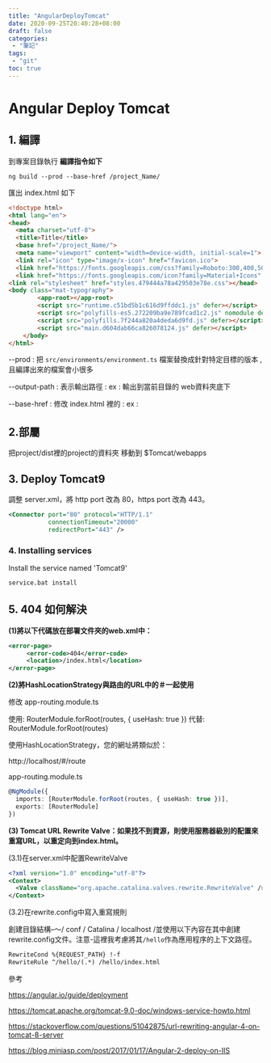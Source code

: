 ```yaml
---
title: "AngularDeployTomcat"
date: 2020-09-25T20:40:28+08:00
draft: false
categories:
 - "筆記"
tags:
 - "git"
toc: true
---
```



# Angular Deploy Tomcat 



## 1. 編譯

到專案目錄執行 **編譯指令如下**

````
ng build --prod --base-href /project_Name/
````

匯出 index.html 如下

```html
<!doctype html>
<html lang="en">
<head>
  <meta charset="utf-8">
  <title>Title</title>
  <base href="/project_Name/">
  <meta name="viewport" content="width=device-width, initial-scale=1">
  <link rel="icon" type="image/x-icon" href="favicon.ico">
  <link href="https://fonts.googleapis.com/css?family=Roboto:300,400,500&display=swap" rel="stylesheet">
  <link href="https://fonts.googleapis.com/icon?family=Material+Icons" rel="stylesheet">
<link rel="stylesheet" href="styles.479444a78a429503e78e.css"></head>
<body class="mat-typography">
  		<app-root></app-root>
        <script src="runtime.c51bd5b1c616d9ffddc1.js" defer></script>
        <script src="polyfills-es5.272209ba9e789fcad1c2.js" nomodule defer></script>
        <script src="polyfills.7f244a820a4deda6d9fd.js" defer></script>
        <script src="main.d604dab66ca826078124.js" defer></script>
    </body>
</html>

```



--prod  : 把 `src/environments/environment.ts` 檔案替換成針對特定目標的版本 , 且編譯出來的檔案會小很多

--output-path : 表示輸出路徑  : ex : 輸出到當前目錄的 web資料夾底下

--base-href : 修改 index.html 裡的 <base href="/"> : ex : <base href="/project_Name/">



## **2.部屬** 

把project/dist裡的project的資料夾 移動到  $Tomcat/webapps

## 3. Deploy Tomcat9

調整 server.xml，將 http port 改為 80，https port 改為 443。

```xml
<Connector port="80" protocol="HTTP/1.1"
           connectionTimeout="20000"
           redirectPort="443" />
```
### 4. Installing services

Install the service named 'Tomcat9'

```
service.bat install
```



##  5. 404 如何解決

**(1)將以下代碼放在部署文件夾的web.xml中：**

```xml
<error-page>
     <error-code>404</error-code>
     <location>/index.html</location>
</error-page>
```

**(2)將HashLocationStrategy與路由的URL中的＃一起使用**

修改 app-routing.module.ts

使用:
RouterModule.forRoot(routes, { useHash: true })
代替:
RouterModule.forRoot(routes)

使用HashLocationStrategy，您的網址將類似於：

http://localhost/#/route

app-routing.module.ts

```typescript
@NgModule({
  imports: [RouterModule.forRoot(routes, { useHash: true })],
  exports: [RouterModule]
})
```



**(3) Tomcat URL Rewrite Valve：如果找不到資源，則使用服務器級別的配置來重寫URL，以重定向到index.html。**

(3.1)在server.xml中配置RewriteValve

```xml
<?xml version="1.0" encoding="utf-8"?>
<Context>
  <Valve className="org.apache.catalina.valves.rewrite.RewriteValve" />
</Context>
```

(3.2)在rewrite.config中寫入重寫規則 

創建目錄結構–〜/ conf / Catalina / localhost /並使用以下內容在其中創建rewrite.config文件。注意-這裡我考慮將其`/hello`作為應用程序的上下文路徑。

```xml
RewriteCond %{REQUEST_PATH} !-f
RewriteRule ^/hello/(.*) /hello/index.html
```

參考

https://angular.io/guide/deployment

https://tomcat.apache.org/tomcat-9.0-doc/windows-service-howto.html

https://stackoverflow.com/questions/51042875/url-rewriting-angular-4-on-tomcat-8-server

https://blog.miniasp.com/post/2017/01/17/Angular-2-deploy-on-IIS